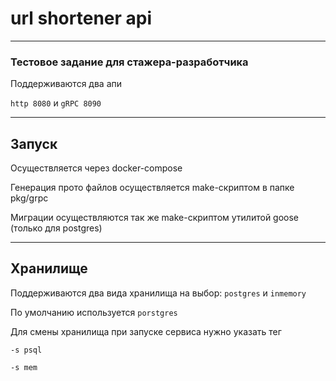# url shortener api

---
### Тестовое задание для стажера-разработчика

Поддерживаются два апи

`http 8080` и `gRPC 8090`

---
## Запуск
Осуществляется через docker-compose

Генерация прото файлов осуществляется make-скриптом в папке pkg/grpc

Миграции осуществляются так же make-скриптом утилитой goose (только для postgres)

---
## Хранилище

Поддерживаются два вида хранилища на выбор:
`postgres`  и `inmemory`

По умолчанию используется `porstgres`

Для смены хранилища при запуске сервиса нужно указать тег

`-s psql`

`-s mem`


